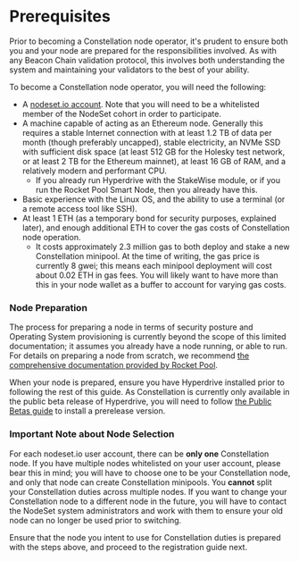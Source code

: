 # Prerequisites

Prior to becoming a Constellation node operator, it's prudent to ensure both you and your node are prepared for the responsibilities involved. As with any Beacon Chain validation protocol, this involves both understanding the system and maintaining your validators to the best of your ability.

To become a Constellation node operator, you will need the following:

* A [nodeset.io account](https://nodeset.io/dashboard). Note that you will need to be a whitelisted member of the NodeSet cohort in order to participate.
* A machine capable of acting as an Ethereum node. Generally this requires a stable Internet connection with at least 1.2 TB of data per month (though preferably uncapped), stable electricity, an NVMe SSD with sufficient disk space (at least 512 GB for the Holesky test network, or at least 2 TB for the Ethereum mainnet), at least 16 GB of RAM, and a relatively modern and performant CPU.
  * If you already run Hyperdrive with the StakeWise module, or if you run the Rocket Pool Smart Node, then you already have this.
* Basic experience with the Linux OS, and the ability to use a terminal (or a remote access tool like SSH).
* At least 1 ETH (as a temporary bond for security purposes, explained later), and enough additional ETH to cover the gas costs of Constellation node operation.
  * It costs approximately 2.3 million gas to both deploy and stake a new Constellation minipool. At the time of writing, the gas price is currently 8 gwei; this means each minipool deployment will cost about 0.02 ETH in gas fees. You will likely want to have more than this in your node wallet as a buffer to account for varying gas costs.

### Node Preparation

The process for preparing a node in terms of security posture and Operating System provisioning is currently beyond the scope of this limited documentation; it assumes you already have a node running, or able to run. For details on preparing a node from scratch, we recommend [the comprehensive documentation provided by Rocket Pool](https://docs.rocketpool.net/guides/node/local/overview).

When your node is prepared, ensure you have Hyperdrive installed prior to following the rest of this guide. As Constellation is currently only available in the public beta release of Hyperdrive, you will need to follow [the Public Betas guide](../../node-operators/hyperdrive/public-betas.md) to install a prerelease version.

### Important Note about Node Selection

For each nodeset.io user account, there can be **only one** Constellation node. If you have multiple nodes whitelisted on your user account, please bear this in mind; you will have to choose one to be your Constellation node, and only that node can create Constellation minipools. You **cannot** split your Constellation duties across multiple nodes. If you want to change your Constellation node to a different node in the future, you will have to contact the NodeSet system administrators and work with them to ensure your old node can no longer be used prior to switching.

Ensure that the node you intent to use for Constellation duties is prepared with the steps above, and proceed to the registration guide next.
